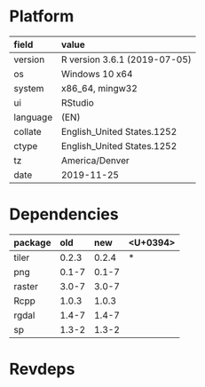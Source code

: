 # Platform

|field    |value                        |
|:--------|:----------------------------|
|version  |R version 3.6.1 (2019-07-05) |
|os       |Windows 10 x64               |
|system   |x86_64, mingw32              |
|ui       |RStudio                      |
|language |(EN)                         |
|collate  |English_United States.1252   |
|ctype    |English_United States.1252   |
|tz       |America/Denver               |
|date     |2019-11-25                   |

# Dependencies

|package |old   |new   |<U+0394>  |
|:-------|:-----|:-----|:--|
|tiler   |0.2.3 |0.2.4 |*  |
|png     |0.1-7 |0.1-7 |   |
|raster  |3.0-7 |3.0-7 |   |
|Rcpp    |1.0.3 |1.0.3 |   |
|rgdal   |1.4-7 |1.4-7 |   |
|sp      |1.3-2 |1.3-2 |   |

# Revdeps

